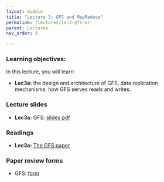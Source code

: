 ```yaml
---
layout: module
title: "Lecture 3: GFS and MapReduce"
permalink: /lectures/lec3-gfs-mr
parent: Lectures
nav_order: 3

---
```

### Learning objectives:

In this lecture, you will learn:

* **Lec3a:** the design and architecture of GFS, data replication mechanisms, how GFS serves reads and writes.


### Lecture slides

* **Lec3a:** GFS: [slides pdf]()


### Readings

* **Lec3a:** [The GFS paper](https://static.googleusercontent.com/media/research.google.com/en//archive/gfs-sosp2003.pdf)



### Paper review forms

* GFS: [form](https://edstem.org/us/courses/32938/discussion/2495447)
